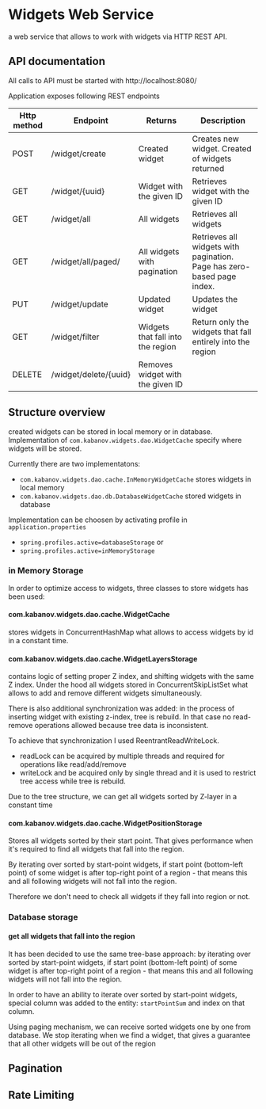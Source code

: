 # Widgets Web Service
a web service that allows to work with widgets via HTTP REST API.

## API documentation
All calls to API must be started with http://localhost:8080/

Application exposes following REST endpoints

| Http method | Endpoint               | Returns                            | Description                                                                |
|-------------|------------------------|------------------------------------|----------------------------------------------------------------------------|
| POST        | /widget/create         | Created widget                     | Creates new widget. Created of widgets returned                            |
| GET         | /widget/{uuid}         | Widget with the given ID           | Retrieves widget with the given ID                                         |
| GET         | /widget/all            | All widgets                        | Retrieves all widgets                                                      |
| GET         | /widget/all/paged/     | All widgets with pagination        | Retrieves all widgets with pagination. Page has zero-based page index.     |
| PUT         | /widget/update         | Updated widget                     | Updates the widget                                                         |
| GET         | /widget/filter         | Widgets that fall into the region  | Return only the widgets that fall entirely into the region                 |
| DELETE      | /widget/delete/{uuid}  | Removes widget with the given ID   |                                                                            |

## Structure overview 
created widgets can be stored in local memory or in database. Implementation of `com.kabanov.widgets.dao.WidgetCache` specify where widgets will be stored. 

Currently there are two implementatons: 
 - `com.kabanov.widgets.dao.cache.InMemoryWidgetCache` stores widgets in local memory
 - `com.kabanov.widgets.dao.db.DatabaseWidgetCache` stored widgets in database
 
 Implementation can be choosen by activating profile in `application.properties`
 
- `spring.profiles.active=databaseStorage`
or
- `spring.profiles.active=inMemoryStorage`

### in Memory Storage
In order to optimize access to widgets, three classes to store widgets has been used: 

#### com.kabanov.widgets.dao.cache.WidgetCache 
stores widgets in ConcurrentHashMap what allows to access widgets by id in a constant time.

#### com.kabanov.widgets.dao.cache.WidgetLayersStorage 
contains logic of setting proper Z index, and shifting widgets with the same Z index. Under the hood all widgets
stored in ConcurrentSkipListSet what allows to add and remove different widgets simultaneously. 

There is also additional synchronization was added: in the process of inserting widget with existing z-index, 
tree is rebuild. In that case no read-remove operations allowed because tree data is inconsistent. 

To achieve that synchronization I used ReentrantReadWriteLock. 
 - readLock can be acquired by multiple threads and required for operations like read/add/remove
 - writeLock and be acquired only by single thread and it is used to restrict tree access while tree is rebuild.
 
Due to the tree structure, we can get all widgets sorted by Z-layer in a constant time     

#### com.kabanov.widgets.dao.cache.WidgetPositionStorage 
Stores all widgets sorted by their start point. 
That gives performance when it's required to find all widgets that fall into the region. 

By iterating over sorted by start-point widgets, if start point (bottom-left point) of some widget is after top-right
point of a region - that means this and all following widgets will not fall into the region. 

Therefore we don't need to check all widgets if they fall into region or not.    

### Database storage
#### get all widgets that fall into the region
It has been decided to use the same tree-base approach: by iterating over sorted by start-point widgets, if start point (bottom-left point) of some widget is after top-right point of a region - that means this and all following widgets will not fall into the region.

In order to have an ability to iterate over sorted by start-point widgets, special column was added to the entity: `startPointSum` and index on that column.

Using paging mechanism, we can receive sorted widgets one by one from database. We stop iterating when we find a widget, that gives a guarantee that all other widgets will be out of the region

## Pagination

## Rate Limiting
